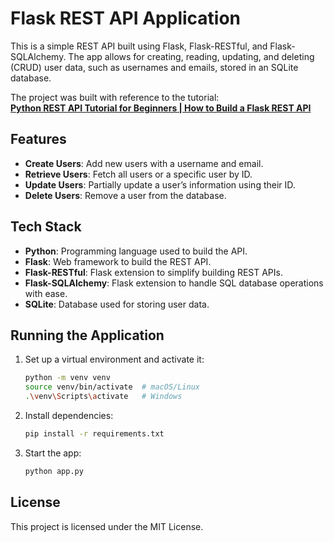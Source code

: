 # Flask REST API Application

This is a simple REST API built using Flask, Flask-RESTful, and Flask-SQLAlchemy. The app allows for creating, reading, updating, and deleting (CRUD) user data, such as usernames and emails, stored in an SQLite database.

The project was built with reference to the tutorial:  
**[Python REST API Tutorial for Beginners | How to Build a Flask REST API](https://www.youtube.com/watch?v=z3YMz-Gocmw)**

## Features

- **Create Users**: Add new users with a username and email.
- **Retrieve Users**: Fetch all users or a specific user by ID.
- **Update Users**: Partially update a user’s information using their ID.
- **Delete Users**: Remove a user from the database.

## Tech Stack

- **Python**: Programming language used to build the API.
- **Flask**: Web framework to build the REST API.
- **Flask-RESTful**: Flask extension to simplify building REST APIs.
- **Flask-SQLAlchemy**: Flask extension to handle SQL database operations with ease.
- **SQLite**: Database used for storing user data.

## Running the Application

1. Set up a virtual environment and activate it:
   ```bash
   python -m venv venv
   source venv/bin/activate  # macOS/Linux
   .\venv\Scripts\activate   # Windows
2. Install dependencies:
   ```bash
   pip install -r requirements.txt
3. Start the app:
   ```bash
   python app.py

## License
This project is licensed under the MIT License.



